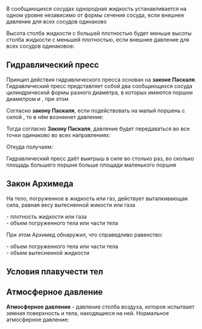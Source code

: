 В сообщающихся сосудах однородная жидкость устанавливается на одном
уровне независимо от формы сечения сосуда, если внешнее давление
для всех сосудов одинаково

<!-- TODO: График -->

Высота столба жидкости с большей плотностью будет меньше высоты столба
жидкости с меньшей плотностью, если внешнее давление для всех сосудов
одинаковое:

<BlockMath math="
    \frac{h_1}{h_2}=\frac{\rho _2}{\rho _1}
">

<!-- TODO: График -->

## Гидравлический пресс

Принцип действия гидравлического пресса основан на **законе Паскаля**. Гидравлический пресс представляет
собой два сообщающихся сосуда цилиндрической формы разного диаметра, в которых имеются поршни
диаметром <InlineMath math="S_1"> и <InlineMath math="S_2">, при этом <InlineMath math="S_2\gg S_1">

Согласно **закону Паскаля**, если подействовать на малый поршень с силой <InlineMath math="\vec F_1">, то
в нём возникнет давление:

<BlockMath math="
    p=\frac{F_1}{S_1}
">

Тогда согласно **Закону Паскаля**, давление будет передаваться во все
точки одинаково во всех направлениях:

<BlockMath math="
    p=\frac{F_2}{S_2}
">

Откуда получаем:

<BlockMath math="
    \frac{F_1}{S_1}=\frac{F_2}{S_2}\Longleftrightarrow
    \frac{F_1}{F_2}=\frac{S_1}{S_2}
">

Гидравлический пресс даёт выигрыш в силе во столько раз, во сколько
площадь большего поршня больше площади маленького поршня

<!-- TODO: График -->

## Закон Архимеда

На тело, погруженное в жидкость или газ, действует выталкивающая сила, равная весу
вытесненной жикости или газа

<BlockMath math="
    F_A=\rho gV
">

<p>
    <InlineMath math="\rho"> - плотность жидкости или газа <br/>
    <InlineMath math="V"> - объем погруженного тела или части тела
</p>

При этом Архимед обнаружил, что справедливо равенство:

<BlockMath math="
    V_\text т=V_\text ж
">

<p>
    <InlineMath math="V_\text т"> - объем погруженного тела или части тела<br/>
    <InlineMath math="V_\text ж"> - объем вытесненной жидкости
</p>

<!-- TODO: График -->

## Условия плавучести тел

<!-- TODO: График и сами условия -->

## Атмосферное давление

**Атмосферное давление** - давление столба воздуха, которое испытвает земная поверхность и тела,
находящиеся на ней. Нормальное атмосферное давление: <InlineMath math="P_A=101\text{кПа}\approx 10^5 \text{Па}">
